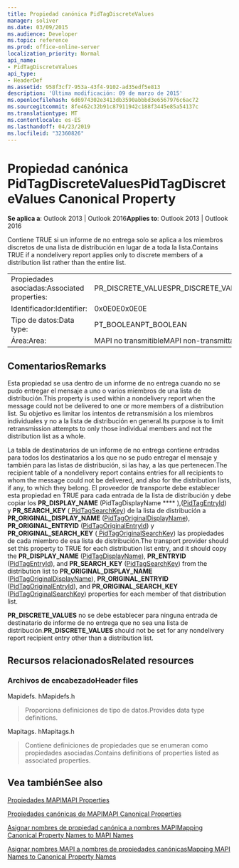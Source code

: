 ```yaml
---
title: Propiedad canónica PidTagDiscreteValues
manager: soliver
ms.date: 03/09/2015
ms.audience: Developer
ms.topic: reference
ms.prod: office-online-server
localization_priority: Normal
api_name:
- PidTagDiscreteValues
api_type:
- HeaderDef
ms.assetid: 958f3cf7-953a-43f4-9102-ad35edf5e813
description: 'Última modificación: 09 de marzo de 2015'
ms.openlocfilehash: 6d6974302e3413db3590abbbd3e6567976c6ac72
ms.sourcegitcommit: 8fe462c32b91c87911942c188f3445e85a54137c
ms.translationtype: MT
ms.contentlocale: es-ES
ms.lasthandoff: 04/23/2019
ms.locfileid: "32360826"
---
```

# <a name="pidtagdiscretevalues-canonical-property"></a><span data-ttu-id="2d286-103">Propiedad canónica PidTagDiscreteValues</span><span class="sxs-lookup"><span data-stu-id="2d286-103">PidTagDiscreteValues Canonical Property</span></span>

  
  
<span data-ttu-id="2d286-104">**Se aplica a**: Outlook 2013 | Outlook 2016</span><span class="sxs-lookup"><span data-stu-id="2d286-104">**Applies to**: Outlook 2013 | Outlook 2016</span></span> 
  
<span data-ttu-id="2d286-105">Contiene TRUE si un informe de no entrega solo se aplica a los miembros discretos de una lista de distribución en lugar de a toda la lista.</span><span class="sxs-lookup"><span data-stu-id="2d286-105">Contains TRUE if a nondelivery report applies only to discrete members of a distribution list rather than the entire list.</span></span> 
  
|||
|:-----|:-----|
|<span data-ttu-id="2d286-106">Propiedades asociadas:</span><span class="sxs-lookup"><span data-stu-id="2d286-106">Associated properties:</span></span>  <br/> |<span data-ttu-id="2d286-107">PR_DISCRETE_VALUES</span><span class="sxs-lookup"><span data-stu-id="2d286-107">PR_DISCRETE_VALUES</span></span>  <br/> |
|<span data-ttu-id="2d286-108">Identificador:</span><span class="sxs-lookup"><span data-stu-id="2d286-108">Identifier:</span></span>  <br/> |<span data-ttu-id="2d286-109">0x0E0E</span><span class="sxs-lookup"><span data-stu-id="2d286-109">0x0E0E</span></span>  <br/> |
|<span data-ttu-id="2d286-110">Tipo de datos:</span><span class="sxs-lookup"><span data-stu-id="2d286-110">Data type:</span></span>  <br/> |<span data-ttu-id="2d286-111">PT_BOOLEAN</span><span class="sxs-lookup"><span data-stu-id="2d286-111">PT_BOOLEAN</span></span>  <br/> |
|<span data-ttu-id="2d286-112">Área:</span><span class="sxs-lookup"><span data-stu-id="2d286-112">Area:</span></span>  <br/> |<span data-ttu-id="2d286-113">MAPI no transmitible</span><span class="sxs-lookup"><span data-stu-id="2d286-113">MAPI non-transmittable</span></span>  <br/> |
   
## <a name="remarks"></a><span data-ttu-id="2d286-114">Comentarios</span><span class="sxs-lookup"><span data-stu-id="2d286-114">Remarks</span></span>

<span data-ttu-id="2d286-115">Esta propiedad se usa dentro de un informe de no entrega cuando no se pudo entregar el mensaje a uno o varios miembros de una lista de distribución.</span><span class="sxs-lookup"><span data-stu-id="2d286-115">This property is used within a nondelivery report when the message could not be delivered to one or more members of a distribution list.</span></span> <span data-ttu-id="2d286-116">Su objetivo es limitar los intentos de retransmisión a los miembros individuales y no a la lista de distribución en general.</span><span class="sxs-lookup"><span data-stu-id="2d286-116">Its purpose is to limit retransmission attempts to only those individual members and not the distribution list as a whole.</span></span> 
  
<span data-ttu-id="2d286-117">La tabla de destinatarios de un informe de no entrega contiene entradas para todos los destinatarios a los que no se pudo entregar el mensaje y también para las listas de distribución, si las hay, a las que pertenecen.</span><span class="sxs-lookup"><span data-stu-id="2d286-117">The recipient table of a nondelivery report contains entries for all recipients to whom the message could not be delivered, and also for the distribution lists, if any, to which they belong.</span></span> <span data-ttu-id="2d286-118">El proveedor de transporte debe establecer esta propiedad en TRUE para cada entrada de la lista de distribución y debe copiar los **PR_DISPLAY_NAME** (PidTagDisplayName \*\*\*\* ),[](pidtagdisplayname-canonical-property.md)([PidTagEntryId](pidtagentryid-canonical-property.md)) y **PR_SEARCH_KEY** ([ PidTagSearchKey](pidtagsearchkey-canonical-property.md)) de la lista de distribución a **PR_ORIGINAL_DISPLAY_NAME** ([PidTagOriginalDisplayName](pidtagoriginaldisplayname-canonical-property.md)), **PR_ORIGINAL_ENTRYID** ([PidTagOriginalEntryId](pidtagoriginalentryid-canonical-property.md)) y **PR_ORIGINAL_SEARCH_KEY** ([ PidTagOriginalSearchKey](pidtagoriginalsearchkey-canonical-property.md)) las propiedades de cada miembro de esa lista de distribución.</span><span class="sxs-lookup"><span data-stu-id="2d286-118">The transport provider should set this property to TRUE for each distribution list entry, and it should copy the **PR_DISPLAY_NAME** ([PidTagDisplayName](pidtagdisplayname-canonical-property.md)), **PR_ENTRYID** ([PidTagEntryId](pidtagentryid-canonical-property.md)), and **PR_SEARCH_KEY** ([PidTagSearchKey](pidtagsearchkey-canonical-property.md)) from the distribution list to **PR_ORIGINAL_DISPLAY_NAME** ([PidTagOriginalDisplayName](pidtagoriginaldisplayname-canonical-property.md)), **PR_ORIGINAL_ENTRYID** ([PidTagOriginalEntryId](pidtagoriginalentryid-canonical-property.md)), and **PR_ORIGINAL_SEARCH_KEY** ([PidTagOriginalSearchKey](pidtagoriginalsearchkey-canonical-property.md)) properties for each member of that distribution list.</span></span> 
  
 <span data-ttu-id="2d286-119">**PR_DISCRETE_VALUES** no se debe establecer para ninguna entrada de destinatario de informe de no entrega que no sea una lista de distribución.</span><span class="sxs-lookup"><span data-stu-id="2d286-119">**PR_DISCRETE_VALUES** should not be set for any nondelivery report recipient entry other than a distribution list.</span></span> 
  
## <a name="related-resources"></a><span data-ttu-id="2d286-120">Recursos relacionados</span><span class="sxs-lookup"><span data-stu-id="2d286-120">Related resources</span></span>

### <a name="header-files"></a><span data-ttu-id="2d286-121">Archivos de encabezado</span><span class="sxs-lookup"><span data-stu-id="2d286-121">Header files</span></span>

<span data-ttu-id="2d286-122">Mapidefs. h</span><span class="sxs-lookup"><span data-stu-id="2d286-122">Mapidefs.h</span></span>
  
> <span data-ttu-id="2d286-123">Proporciona definiciones de tipo de datos.</span><span class="sxs-lookup"><span data-stu-id="2d286-123">Provides data type definitions.</span></span>
    
<span data-ttu-id="2d286-124">Mapitags. h</span><span class="sxs-lookup"><span data-stu-id="2d286-124">Mapitags.h</span></span>
  
> <span data-ttu-id="2d286-125">Contiene definiciones de propiedades que se enumeran como propiedades asociadas.</span><span class="sxs-lookup"><span data-stu-id="2d286-125">Contains definitions of properties listed as associated properties.</span></span>
    
## <a name="see-also"></a><span data-ttu-id="2d286-126">Vea también</span><span class="sxs-lookup"><span data-stu-id="2d286-126">See also</span></span>



[<span data-ttu-id="2d286-127">Propiedades MAPI</span><span class="sxs-lookup"><span data-stu-id="2d286-127">MAPI Properties</span></span>](mapi-properties.md)
  
[<span data-ttu-id="2d286-128">Propiedades canónicas de MAPI</span><span class="sxs-lookup"><span data-stu-id="2d286-128">MAPI Canonical Properties</span></span>](mapi-canonical-properties.md)
  
[<span data-ttu-id="2d286-129">Asignar nombres de propiedad canónica a nombres MAPI</span><span class="sxs-lookup"><span data-stu-id="2d286-129">Mapping Canonical Property Names to MAPI Names</span></span>](mapping-canonical-property-names-to-mapi-names.md)
  
[<span data-ttu-id="2d286-130">Asignar nombres MAPI a nombres de propiedades canónicas</span><span class="sxs-lookup"><span data-stu-id="2d286-130">Mapping MAPI Names to Canonical Property Names</span></span>](mapping-mapi-names-to-canonical-property-names.md)


